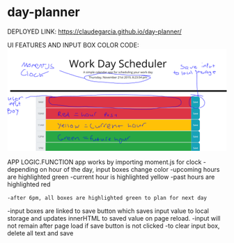 # day-planner
DEPLOYED LINK:
https://claudegarcia.github.io/day-planner/

UI FEATURES AND INPUT BOX COLOR CODE:
![UI LAYOUT SCREENSHOT](./Assets/code-quiz-screenshot.PNG)

APP LOGIC.FUNCTION
app works by importing moment.js for clock
-depending on hour of the day, input boxes change color
    -upcoming hours are highlighted green
    -current hour is highlighted yellow
    -past hours are highlighted red

    -after 6pm, all boxes are highlighted green to plan for next day

-input boxes are linked to save button which saves input value to local storage and updates innerHTML to saved value on page reload.
-input will not remain after page load if save button is not clicked
-to clear input box, delete all text and save

